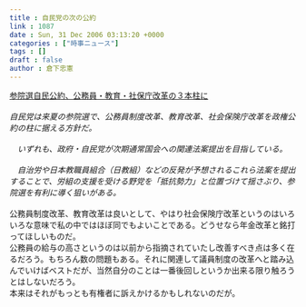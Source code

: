 ```yaml
---
title : 自民党の次の公約
link : 1087
date : Sun, 31 Dec 2006 03:13:20 +0000
categories : ["時事ニュース"]
tags : []
draft : false
author : 倉下忠憲
---
```


<A HREF="http://www.yomiuri.co.jp/politics/news/20061230i211.htm" TARGET="_blank">参院選自民公約、公務員・教育・社保庁改革の３本柱に</A><BR><BR><I>自民党は来夏の参院選で、公務員制度改革、教育改革、社会保険庁改革を政権公約の柱に据える方針だ。<BR><BR>　いずれも、政府・自民党が次期通常国会への関連法案提出を目指している。<BR><BR>　自治労や日本教職員組合（日教組）などの反発が予想されるこれら法案を提出することで、労組の支援を受ける野党を「抵抗勢力」と位置づけて揺さぶり、参院選を有利に導く狙いがある。</I><BR><BR>公務員制度改革、教育改革は良いとして、やはり社会保険庁改革というのはいろいろな意味で私の中ではほぼ同でもよいことである。どうせなら年金改革と銘打ってほしいものだ。<BR>公務員の給与の高さというのは以前から指摘されていたし改善すべき点は多く在るだろう。もちろん数の問題もある。それに関連して議員制度の改革へと踏み込んでいけばベストだが、当然自分のことは一番後回しというか出来る限り触ろうとはしないだろう。<BR>本来はそれがもっとも有権者に訴えかけるかもしれないのだが。<BR><BR><BR><br><br>
